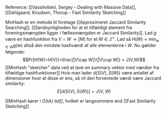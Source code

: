 Reference: [[Vassilvitskii, Sergey - Dealing with Massive Data]], [[Dahlgaard, Knudsen, Thorup - Fast Similarity Sketching]]

MinHash er en metode til foretage [[Approximeret Jaccard Similarity Searching]]. 
[[Sandsynligheden for at et tilfældigt element fra foreningsmængden ligger i fællesmængden er Jaccard Similarity]].
Lad $g$ være en hashfunktion fra $V\cap W \rightarrow  [M]$ for et $M\in \mathbb{Z^+}$. Lad så $H(W)=\min_{w\in W}g(w)$ altså den mindste hashværdi af alle elementerne i $W$. Nu gælder følgende:
$$Pr[H(W)=H(V)]=\frac{|V\cap W|}{|V\cup W|} = J(V,W)$$
[[MinHash "sketcher" data ved at lave en summary vektor med værdier fra tilfældige hashfunktioner]]
Hvis man lader $d(S(V), S(W))$ være antallet af dimensioner hvor at disse er ens, så vil den forventede værdi være Jaccard similarity:
$$E[d(S(V), S(W))]=J(V,W)$$

[[MinHash kører i O(t*A) tid]]*, hvilket er langsommere end [[Fast Similarity Sketching]]